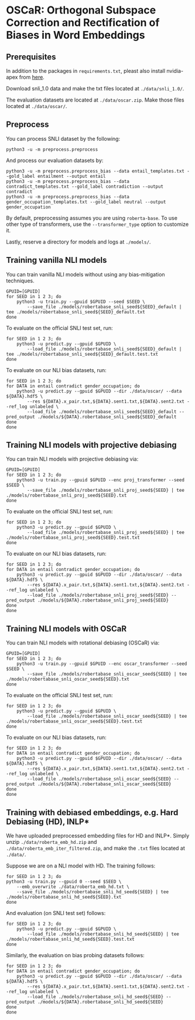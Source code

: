 # OSCaR: Orthogonal Subspace Correction and Rectification of Biases in Word Embeddings


## Prerequisites
In addition to the packages in ``requirements.txt``, pleast also install nvidia-apex from [here](https://github.com/NVIDIA/apex).

Download snli_1.0 data and make the txt files located at ``./data/snli_1.0/``.

The evaluation datasets are located at ``./data/oscar.zip``. Make those files located at ``./data/oscar/``.

## Preprocess
You can process SNLI dataset by the following:
```
python3 -u -m preprocess.preprocess
```

And process our evaluation datasets by:
```
python3 -u -m preprocess.preprocess_bias --data entail_templates.txt --gold_label entailment --output entail
python3 -u -m preprocess.preprocess_bias --data contradict_templates.txt --gold_label contradiction --output contradict
python3 -u -m preprocess.preprocess_bias --data gender_occupation_templates.txt --gold_label neutral --output gender_occupation
```

By default, preprocessing assumes you are using ``roberta-base``.
To use other type of transformers, use the ``--transformer_type`` option to customize it.

Lastly, reserve a directory for models and logs at ``./models/``.

## Training vanilla NLI models

You can train vanilla NLI models without using any bias-mitigation techniques.
```
GPUID=[GPUID]
for SEED in 1 2 3; do
	python3 -u train.py --gpuid $GPUID --seed $SEED \
		--save_file ./models/robertabase_snli_seed${SEED}_default | tee ./models/robertabase_snli_seed${SEED}_default.txt
done
```

To evaluate on the official SNLI test set, run:
```
for SEED in 1 2 3; do
    python3 -u predict.py --gpuid $GPUID \
    	--load_file ./models/robertabase_snli_seed${SEED}_default | tee ./models/robertabase_snli_seed${SEED}_default.test.txt
done
```

To evaluate on our NLI bias datasets, run:
```
for SEED in 1 2 3; do
for DATA in entail contradict gender_occupation; do
    python3 -u predict.py --gpuid $GPUID --dir ./data/oscar/ --data ${DATA}.hdf5 \
    	--res ${DATA}.x_pair.txt,${DATA}.sent1.txt,${DATA}.sent2.txt --ref_log unlabeled \
        --load_file ./models/robertabase_snli_seed${SEED}_default --pred_output ./models/${DATA}.robertabase_snli_seed${SEED}_default
done
done
```

## Training NLI models with projective debiasing

You can train NLI models with projective debiasing via:
```
GPUID=[GPUID]
for SEED in 1 2 3; do
	python3 -u train.py --gpuid $GPUID --enc proj_transformer --seed $SEED \
    	--save_file ./models/robertabase_snli_proj_seed${SEED} | tee ./models/robertabase_snli_proj_seed${SEED}.txt
done
```

To evaluate on the official SNLI test set, run:
```
for SEED in 1 2 3; do
    python3 -u predict.py --gpuid $GPUID \
    	--load_file ./models/robertabase_snli_proj_seed${SEED} | tee ./models/robertabase_snli_proj_seed${SEED}.test.txt
done
```

To evaluate on our NLI bias datasets, run:
```
for SEED in 1 2 3; do
for DATA in entail contradict gender_occupation; do
    python3 -u predict.py --gpuid $GPUID --dir ./data/oscar/ --data ${DATA}.hdf5 \
    	--res ${DATA}.x_pair.txt,${DATA}.sent1.txt,${DATA}.sent2.txt --ref_log unlabeled \
        --load_file ./models/robertabase_snli_proj_seed${SEED} --pred_output ./models/${DATA}.robertabase_snli_proj_seed${SEED}
done
done
```

## Training NLI models with OSCaR

You can train NLI models with rotational debiasing (OSCaR) via:
```
GPUID=[GPUID]
for SEED in 1 2 3; do
	python3 -u train.py --gpuid $GPUID --enc oscar_transformer --seed $SEED \
    	--save_file ./models/robertabase_snli_oscar_seed${SEED} | tee ./models/robertabase_snli_oscar_seed${SEED}.txt
done
```

To evaluate on the official SNLI test set, run:
```
for SEED in 1 2 3; do
    python3 -u predict.py --gpuid $GPUID \
    	--load_file ./models/robertabase_snli_oscar_seed${SEED} | tee ./models/robertabase_snli_oscar_seed${SEED}.test.txt
done
```

To evaluate on our NLI bias datasets, run:
```
for SEED in 1 2 3; do
for DATA in entail contradict gender_occupation; do
    python3 -u predict.py --gpuid $GPUID --dir ./data/oscar/ --data ${DATA}.hdf5 \
    	--res ${DATA}.x_pair.txt,${DATA}.sent1.txt,${DATA}.sent2.txt --ref_log unlabeled \
        --load_file ./models/robertabase_snli_oscar_seed${SEED} --pred_output ./models/${DATA}.robertabase_snli_oscar_seed${SEED}
done
done
```

## Training with debiased embeddings, e.g. Hard Debiasing (HD), INLP\*

We have uploaded preprocessed embedding files for HD and INLP\*.
Simply unzip ``./data/roberta_emb_hd.zip`` and ``./data/roberta_emb_iter_filtered.zip``, and make the ``.txt`` files located at ``./data/``.



Suppose we are on a NLI model with HD. The training follows:
```
for SEED in 1 2 3; do
python3 -u train.py --gpuid 0 --seed $SEED \
    --emb_overwrite ./data/roberta_emb_hd.txt \
    --save_file ./models/robertabase_snli_hd_seed${SEED} | tee ./models/robertabase_snli_hd_seed${SEED}.txt
done
```

And evaluation (on SNLI test set) follows:
```
for SEED in 1 2 3; do
    python3 -u predict.py --gpuid $GPUID \
    	--load_file ./models/robertabase_snli_hd_seed${SEED} | tee ./models/robertabase_snli_hd_seed${SEED}.test.txt
done
```

Similarly, the evaluation on bias probing datasets follows:
```
for SEED in 1 2 3; do
for DATA in entail contradict gender_occupation; do
    python3 -u predict.py --gpuid $GPUID --dir ./data/oscar/ --data ${DATA}.hdf5 \
    	--res ${DATA}.x_pair.txt,${DATA}.sent1.txt,${DATA}.sent2.txt --ref_log unlabeled \
        --load_file ./models/robertabase_snli_hd_seed${SEED} --pred_output ./models/${DATA}.robertabase_snli_hd_seed${SEED}
done
done
```
